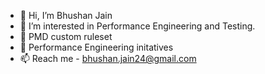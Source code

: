 - 👋 Hi, I’m Bhushan Jain
- 👀 I’m interested in Performance Engineering and Testing.
- 🌱 PMD custom ruleset
- 💞️ Performance Engineering initatives
- 📫 Reach me - bhushan.jain24@gmail.com

<!---
bhushanjain01-perf/bhushanjain01-perf is a ✨ special ✨ repository because its `README.md` (this file) appears on your GitHub profile.
You can click the Preview link to take a look at your changes.
--->

